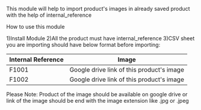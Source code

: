 This module will help to import product's images in already saved product with the help of 
internal_reference

How to use this module 

1)Install Module
2)All the product must have internal_reference
3)CSV sheet you are importing should have below format before importing:

| Internal Reference  |              Image                        |
| --------------------| ----------------------------------------- |
|  F1001              |Google drive link of this product's image  |
|  F1002              | Google drive link of this product's image |

Please Note: Product of the image should be available on  google drive or link of the image should be end with the image extension like .jpg or .jpeg
